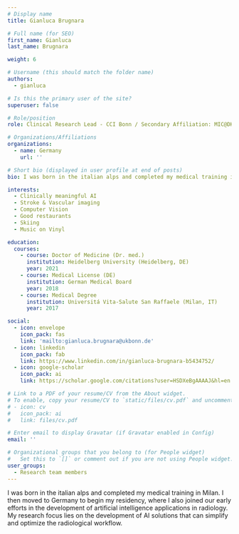 ```yaml
---
# Display name
title: Gianluca Brugnara

# Full name (for SEO)
first_name: Gianluca
last_name: Brugnara

weight: 6

# Username (this should match the folder name)
authors:
  - gianluca

# Is this the primary user of the site?
superuser: false

# Role/position
role: Clinical Research Lead - CCI Bonn / Secondary Affiliation: MIC@DKFZ Heidelberg

# Organizations/Affiliations
organizations:
  - name: Germany
    url: ''

# Short bio (displayed in user profile at end of posts)
bio: I was born in the italian alps and completed my medical training in Milan. I then moved to Germany to begin my residency, where I also joined our early efforts in the development of artificial intelligence applications in radiology. My research focus lies on the development of AI solutions that can simplify and optimize the radiological workflow.

interests:
  - Clinically meaningful AI
  - Stroke & Vascular imaging
  - Computer Vision
  - Good restaurants
  - Skiing
  - Music on Vinyl

education:
  courses:
    - course: Doctor of Medicine (Dr. med.)
      institution: Heidelberg University (Heidelberg, DE)
      year: 2021
    - course: Medical License (DE)
      institution: German Medical Board
      year: 2018
    - course: Medical Degree
      institution: Universitá Vita-Salute San Raffaele (Milan, IT)
      year: 2017

social:
  - icon: envelope
    icon_pack: fas
    link: 'mailto:gianluca.brugnara@ukbonn.de'
  - icon: linkedin
    icon_pack: fab
    link: https://www.linkedin.com/in/gianluca-brugnara-b5434752/
  - icon: google-scholar
    icon_pack: ai
    link: https://scholar.google.com/citations?user=HSDXeBgAAAAJ&hl=en

# Link to a PDF of your resume/CV from the About widget.
# To enable, copy your resume/CV to `static/files/cv.pdf` and uncomment the lines below.
# - icon: cv
#   icon_pack: ai
#   link: files/cv.pdf

# Enter email to display Gravatar (if Gravatar enabled in Config)
email: ''

# Organizational groups that you belong to (for People widget)
#   Set this to `[]` or comment out if you are not using People widget.
user_groups:
  - Research team members
---
```


I was born in the italian alps and completed my medical training in Milan. I then moved to Germany to begin my residency, where I also joined our early efforts in the development of artificial intelligence applications in radiology. My research focus lies on the development of AI solutions that can simplify and optimize the radiological workflow.
